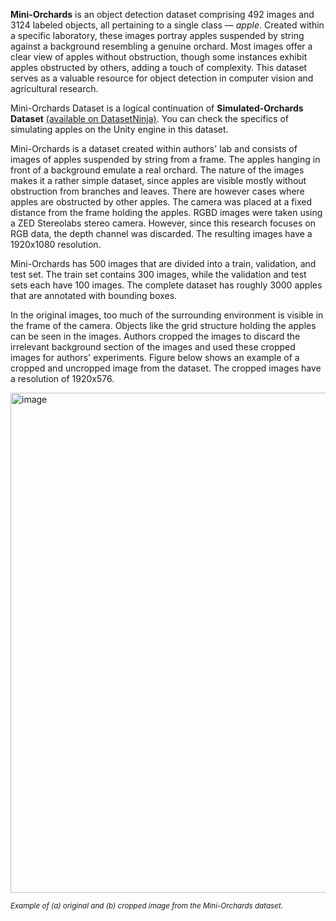 **Mini-Orchards** is an object detection dataset comprising 492 images and 3124 labeled objects, all pertaining to a single class — *apple*. Created within a specific laboratory, these images portray apples suspended by string against a background resembling a genuine orchard. Most images offer a clear view of apples without obstruction, though some instances exhibit apples obstructed by others, adding a touch of complexity. This dataset serves as a valuable resource for object detection in computer vision and agricultural research.

Mini-Orchards Dataset is a logical continuation of __Simulated-Orchards Dataset__ [(available on DatasetNinja)](https://datasetninja.com/simulated-orchards). You can check the specifics of simulating apples on the Unity engine in this dataset.

Mini-Orchards is a dataset created within authors' lab and consists of images of apples suspended by string from a frame. The apples hanging in front of a background emulate a real orchard. The nature of the images makes it a rather simple dataset, since apples are visible mostly without obstruction from branches and leaves. There are however cases where apples are obstructed by other apples. The camera was placed at a fixed distance from the frame holding the apples. RGBD images were taken using a ZED Stereolabs stereo camera. However, since this research focuses on RGB data, the depth channel was discarded. The resulting images have a 1920x1080 resolution.

Mini-Orchards has 500 images that are divided into a train, validation, and test set. The train set contains 300 images, while the validation and test sets each have 100 images. The complete dataset has roughly 3000 apples that are annotated with bounding boxes.

In the original images, too much of the surrounding environment is visible in the frame of the camera. Objects like the grid structure holding the apples can be seen in the images. Authors cropped the images to discard the irrelevant background section of the images and used these cropped images for authors' experiments. Figure below shows an example of a cropped and uncropped image from the dataset. The cropped images have a resolution of 1920x576.

<img src="https://github.com/dataset-ninja/mini-orchards/assets/123257559/c43aabb1-e813-4870-b48a-babf0aec907f" alt="image" width="800">

<span style="font-size: smaller; font-style: italic;">Example of (a) original and (b) cropped image from the Mini-Orchards dataset.</span>
